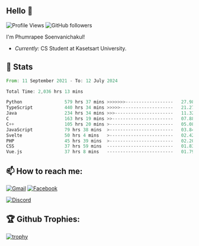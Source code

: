 
<h2>Hello 👋</h2> 

![Profile Views](https://komarev.com/ghpvc/?username=Homiez09&label=Profile%20views&color=0e75b6&style=flat)
![GitHub followers](https://img.shields.io/github/followers/HomieZ09.svg?style=social&label=Follow)


I'm Phumrapee Soenvanichakul!

- <i>Currently:</i> CS Student at Kasetsart University.

<h2>👀 Stats</h2>

<!--START_SECTION:waka-->

```rust
From: 11 September 2021 - To: 12 July 2024

Total Time: 2,036 hrs 13 mins

Python                579 hrs 37 mins >>>>>>>------------------   27.98 %
TypeScript            440 hrs 34 mins >>>>>--------------------   21.27 %
Java                  234 hrs 34 mins >>>----------------------   11.32 %
C                     163 hrs 19 mins >>-----------------------   07.88 %
C++                   105 hrs 20 mins >------------------------   05.08 %
JavaScript            79 hrs 38 mins  >------------------------   03.84 %
Svelte                50 hrs 4 mins   >------------------------   02.42 %
PHP                   45 hrs 39 mins  >------------------------   02.20 %
CSS                   37 hrs 59 mins  -------------------------   01.83 %
Vue.js                37 hrs 8 mins   -------------------------   01.79 %
```

<!--END_SECTION:waka-->

<h2>📫 How to reach me:</h2>

<a href="mailto:phumrapeesoen1@gmail.com">![Gmail](https://img.shields.io/badge/Gmail-D14836?style=for-the-badge&logo=gmail&logoColor=white)</a> 
<a href="https://web.facebook.com/phumrapee.soenvanichakul.3/">![Facebook](https://img.shields.io/badge/Facebook-4267B2?style=for-the-badge&logo=facebook&logoColor=white)</a>

<a href="https://discord.gg/EWnAEUtFVm">![Discord](https://discord.c99.nl/widget/theme-1/297740667784921089.png)</a> 

<h2>🏆 Github Trophies:</h2>

[![trophy](https://github-profile-trophy.vercel.app/?username=Homiez09&theme=discord&row=1)](https://github.com/ryo-ma/github-profile-trophy)

